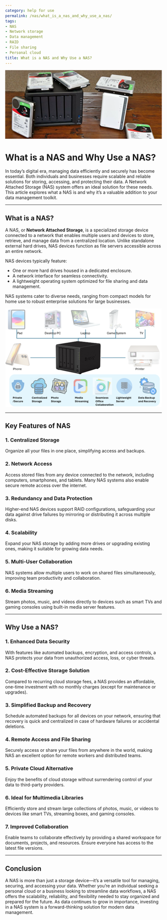 ```yaml
---
category: help for use
permalink: /nas/what_is_a_nas_and_why_use_a_nas/
tags:
- NAS
- Network storage
- Data management
- RAID
- File sharing
- Personal cloud
title: What is a NAS and Why Use a NAS?
---
```

![What is a NAS and Why Use a NAS?](/assets/images/nas/what_is_a_nas_and_why_use_a_nas.png)
# **What is a NAS and Why Use a NAS?**

In today’s digital era, managing data efficiently and securely has become essential. Both individuals and businesses require scalable and reliable solutions for storing, accessing, and protecting their data. A Network Attached Storage (NAS) system offers an ideal solution for these needs. This article explores what a NAS is and why it’s a valuable addition to your data management toolkit.

---

## What is a NAS?

A NAS, or **Network Attached Storage**, is a specialized storage device connected to a network that enables multiple users and devices to store, retrieve, and manage data from a centralized location. Unlike standalone external hard drives, NAS devices function as file servers accessible across an entire network.

NAS devices typically feature:

- One or more hard drives housed in a dedicated enclosure.  
- A network interface for seamless connectivity.  
- A lightweight operating system optimized for file sharing and data management.  

NAS systems cater to diverse needs, ranging from compact models for home use to robust enterprise solutions for large businesses.

![What is NAS and Why Use a NAS](/assets/images/nas/nas2.png)

---

## Key Features of NAS

### **1. Centralized Storage**  
Organize all your files in one place, simplifying access and backups.

### **2. Network Access**  
Access stored files from any device connected to the network, including computers, smartphones, and tablets. Many NAS systems also enable secure remote access over the internet.

### **3. Redundancy and Data Protection**  
Higher-end NAS devices support RAID configurations, safeguarding your data against drive failures by mirroring or distributing it across multiple disks.

### **4. Scalability**  
Expand your NAS storage by adding more drives or upgrading existing ones, making it suitable for growing data needs.

### **5. Multi-User Collaboration**  
NAS systems allow multiple users to work on shared files simultaneously, improving team productivity and collaboration.

### **6. Media Streaming**  
Stream photos, music, and videos directly to devices such as smart TVs and gaming consoles using built-in media server features.

---

## Why Use a NAS?

### **1. Enhanced Data Security**  
With features like automated backups, encryption, and access controls, a NAS protects your data from unauthorized access, loss, or cyber threats.

### **2. Cost-Effective Storage Solution**  
Compared to recurring cloud storage fees, a NAS provides an affordable, one-time investment with no monthly charges (except for maintenance or upgrades).

### **3. Simplified Backup and Recovery**  
Schedule automated backups for all devices on your network, ensuring that recovery is quick and centralized in case of hardware failures or accidental deletions.

### **4. Remote Access and File Sharing**  
Securely access or share your files from anywhere in the world, making NAS an excellent option for remote workers and distributed teams.

### **5. Private Cloud Alternative**  
Enjoy the benefits of cloud storage without surrendering control of your data to third-party providers.

### **6. Ideal for Multimedia Libraries**  
Efficiently store and stream large collections of photos, music, or videos to devices like smart TVs, streaming boxes, and gaming consoles.

### **7. Improved Collaboration**  
Enable teams to collaborate effectively by providing a shared workspace for documents, projects, and resources. Ensure everyone has access to the latest file versions.

---

## Conclusion

A NAS is more than just a storage device—it’s a versatile tool for managing, securing, and accessing your data. Whether you’re an individual seeking a personal cloud or a business looking to streamline data workflows, a NAS offers the scalability, reliability, and flexibility needed to stay organized and prepared for the future. As data continues to grow in importance, investing in a NAS system is a forward-thinking solution for modern data management.
